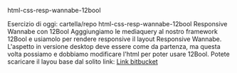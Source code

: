 html-css-resp-wannabe-12bool

Esercizio di oggi:
cartella/repo html-css-resp-wannabe-12bool 
Responsive Wannabe con 12Bool
Agggiungiamo le mediaquery al nostro framework 12Bool e usiamolo per rendere responsive il layout Responsive Wannabe.
L'aspetto in versione desktop deve essere come da partenza, ma questa volta possiamo e dobbiamo modificare l'html per poter usare 12Bool.
Potete scaricare il layou base dal solito link:
[Link bitbucket](https://bitbucket.org/booleancareers/responsive-wannabe-starter/downloads/?target=_blank)